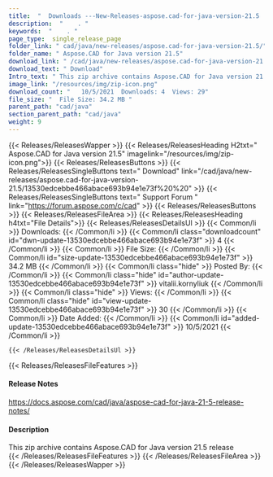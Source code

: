 ```yaml
---
title:  "  Downloads ---New-Releases-aspose.cad-for-java-version-21.5 . " 
description:  "    . " 
keywords:  "    . " 
page_type:  single_release_page
folder_link: " cad/java/new-releases/aspose.cad-for-java-version-21.5/"
folder_name: " Aspose.CAD for Java version 21.5"
download_link: " /cad/java/new-releases/aspose.cad-for-java-version-21.5/13530edcebbe466abace693b94e1e73f"
download_text: " Download"
Intro_text: " This zip archive contains Aspose.CAD for Java version 21.5 release"
image_link: "/resources/img/zip-icon.png"
download_count: "   10/5/2021  Downloads: 4  Views: 29"
file_size: "  File Size: 34.2 MB "
parent_path: "cad/java"
section_parent_path: "cad/java"
weight: 9 
---
```


{{< Releases/ReleasesWapper >}}
  {{< Releases/ReleasesHeading H2txt=" Aspose.CAD for Java version 21.5" imagelink="/resources/img/zip-icon.png">}}
  {{< Releases/ReleasesButtons >}}
    {{< Releases/ReleasesSingleButtons text=" Download" link="/cad/java/new-releases/aspose.cad-for-java-version-21.5/13530edcebbe466abace693b94e1e73f%20%20" >}}
    {{< Releases/ReleasesSingleButtons text=" Support Forum " link="https://forum.aspose.com/c/cad" >}}
  {{< Releases/ReleasesButtons >}}
  {{< Releases/ReleasesFileArea >}}
    {{< Releases/ReleasesHeading h4txt="File Details">}}
    {{< Releases/ReleasesDetailsUl >}}
            {{< Common/li  >}} Downloads: {{< /Common/li >}} 
      {{< Common/li class="downloadcount" id="dwn-update-13530edcebbe466abace693b94e1e73f" >}} 4 {{< /Common/li >}} 
      {{< Common/li  >}} File Size: {{< /Common/li >}} 
      {{< Common/li id="size-update-13530edcebbe466abace693b94e1e73f" >}} 34.2 MB {{< /Common/li >}} 
      {{< Common/li  class="hide" >}} Posted By: {{< /Common/li >}} 
      {{< Common/li class="hide" id="author-update-13530edcebbe466abace693b94e1e73f" >}} vitalii.kornyliuk {{< /Common/li >}} 
      {{< Common/li class="hide"  >}} Views: {{< /Common/li >}} 
      {{< Common/li class="hide" id="view-update-13530edcebbe466abace693b94e1e73f" >}} 30 {{< /Common/li >}} 
      {{< Common/li  >}} Date Added: {{< /Common/li >}} 
      {{< Common/li id="added-update-13530edcebbe466abace693b94e1e73f" >}} 10/5/2021 {{< /Common/li >}} 

    {{< /Releases/ReleasesDetailsUl >}}

  {{< Releases/ReleasesFileFeatures >}}
      <h4>Release Notes</h4><div><a href="https://docs.aspose.com/cad/java/aspose-cad-for-java-21-5-release-notes/">https://docs.aspose.com/cad/java/aspose-cad-for-java-21-5-release-notes/</a></div><h4>Description</h4><div class="HTMLDescription">This zip archive contains Aspose.CAD for Java version 21.5 release</div>
  {{< /Releases/ReleasesFileFeatures >}}
 {{< /Releases/ReleasesFileArea >}}
{{< /Releases/ReleasesWapper >}}


